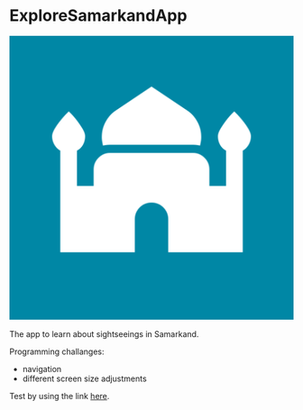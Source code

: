 # ExploreSamarkandApp

![logo](docs/play_store_512.png)

The app to learn about sightseeings in Samarkand.

Programming challanges: 
- navigation
- different screen size adjustments

Test by using the link [here](https://play.google.com/apps/internaltest/4701459705136765766).